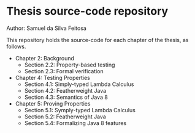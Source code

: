# Thesis source-code repository
Author: Samuel da Silva Feitosa

This repository holds the source-code for each chapter of the thesis, as follows.

- Chapter 2: Background
  * Section 2.2: Property-based testing
  * Section 2.3: Formal verification
- Chapter 4: Testing Properties
  * Section 4.1: Simply-typed Lambda Calculus
  * Section 4.2: Featherweight Java
  * Section 4.3: Semantics of Java 8
- Chapter 5: Proving Properties
  * Section 5.1: Symply-typed Lambda Calculus
  * Section 5.2: Featherweight Java
  * Section 5.4: Formalizing Java 8 features
